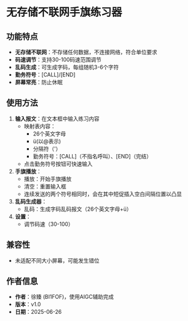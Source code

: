 ﻿# 无存储不联网手旗练习器

## 功能特点

- **无存储不联网**：不存储任何数据，不连接网络，符合单位要求
- **码速调节**：支持30-100码速范围调节
- **乱码生成**：可生成字码，每组随机3-6个字符
- **勤务符号**：[CALL]/[END]
- **屏幕常亮**：防止休眠

## 使用方法

1. **输入报文**：在文本框中输入练习内容
   - 映射表内容：
      - 26个英文字母
      - ü(以@表示)
      - 分隔符（'）
      - 勤务符号：[CALL]（不指名呼叫）、[END]（完结）
   - 点击勤务符号按钮可快速输入
2. **手旗播放**：
   - 播放：开始手旗播放
   - 清空：重置输入框
   - 连续发送的两个符号相同时，会在其中短促插入空白间隔位置以凸显
3. **乱码生成器**：
   - 乱码：生成字码乱码报文（26个英文字母+ü）
5. **设置**：
   - 调节码速（30-100）

## 兼容性
   - 未适配不同大小屏幕，可能发生错位

## 作者信息

- **作者**：徐臻 (BI1FOF)，使用AIGC辅助完成
- **版本**：v1.0
- **日期**：2025-06-26

